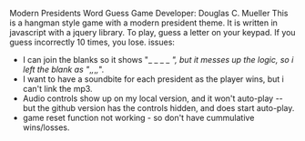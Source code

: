 Modern Presidents Word Guess Game
Developer: Douglas C. Mueller
This is a hangman style game with a modern president theme.  It is written in javascript with a jquery library.  To play, guess a letter on your keypad.  If you guess incorrectly 10 times, you lose.
issues:
- I can join the blanks so it shows "_ _ _ _ _", but it messes up the logic, so i left the blank as "_,_,_,_,_".
- I want to have a soundbite for each president as the player wins, but i can't link the mp3.
- Audio controls show up on my local version, and it won't auto-play -- but the github version has the controls hidden, and does start auto-play.
- game reset function not working - so don't have cummulative wins/losses.